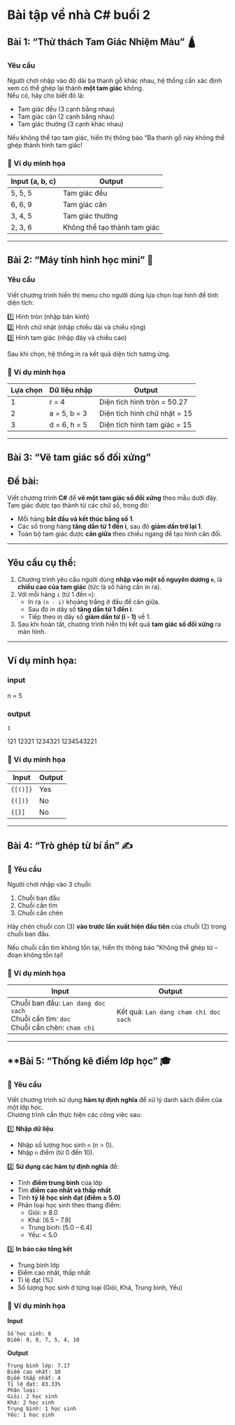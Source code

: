 # Bài tập về nhà C# buổi 2

## **Bài 1: “Thử thách Tam Giác Nhiệm Màu” 🛕**

### Yêu cầu
Người chơi nhập vào độ dài ba thanh gỗ khác nhau, hệ thống cần xác định xem có thể ghép lại thành **một tam giác** không.  
Nếu có, hãy cho biết đó là:
- Tam giác đều (3 cạnh bằng nhau)
- Tam giác cân (2 cạnh bằng nhau)
- Tam giác thường (3 cạnh khác nhau)

Nếu không thể tạo tam giác, hiển thị thông báo “Ba thanh gỗ này không thể ghép thành hình tam giác!

### 🧾 Ví dụ minh họa
| Input (a, b, c) | Output |
|------------------|--------|
| 5, 5, 5          | Tam giác đều |
| 6, 6, 9          | Tam giác cân |
| 3, 4, 5          | Tam giác thường |
| 2, 3, 6          | Không thể tạo thành tam giác |

---

## **Bài 2: “Máy tính hình học mini” 📐**

### Yêu cầu
Viết chương trình hiển thị menu cho người dùng lựa chọn loại hình để tính diện tích:

1️⃣ Hình tròn (nhập bán kính)  
2️⃣ Hình chữ nhật (nhập chiều dài và chiều rộng)  
3️⃣ Hình tam giác (nhập đáy và chiều cao)

Sau khi chọn, hệ thống in ra kết quả diện tích tương ứng.  

### 🧾 Ví dụ minh họa
| Lựa chọn | Dữ liệu nhập | Output |
|-----------|---------------|--------|
| 1 | r = 4 | Diện tích hình tròn = 50.27 |
| 2 | a = 5, b = 3 | Diện tích hình chữ nhật = 15 |
| 3 | d = 6, h = 5 | Diện tích hình tam giác = 15 |

---

## **Bài 3: “Vẽ tam giác số đối xứng”**

## **Đề bài:**

Viết chương trình **C#** để **vẽ một tam giác số đối xứng** theo mẫu dưới đây.  
Tam giác được tạo thành từ các chữ số, trong đó:

- Mỗi hàng **bắt đầu và kết thúc bằng số 1**.  
- Các số trong hàng **tăng dần từ 1 đến i**, sau đó **giảm dần trở lại 1**.  
- Toàn bộ tam giác được **căn giữa** theo chiều ngang để tạo hình cân đối.

---

## **Yêu cầu cụ thể:**

1. Chương trình yêu cầu người dùng **nhập vào một số nguyên dương `n`**, là **chiều cao của tam giác** (tức là số hàng cần in ra).  
2. Với mỗi hàng `i` (từ 1 đến `n`):
   - In ra `(n - i)` khoảng trắng ở đầu để căn giữa.  
   - Sau đó in dãy số **tăng dần từ 1 đến i**.  
   - Tiếp theo in dãy số **giảm dần từ (i - 1)** về 1.  
3. Sau khi hoàn tất, chương trình hiển thị kết quả **tam giác số đối xứng** ra màn hình.

---

## **Ví dụ minh họa:**
### input
n = 5
### output
    1
   121
  12321
 1234321
1234543221

### 🧾 Ví dụ minh họa
| Input | Output |
|--------|--------|
| `{[()]}` | Yes |
| `{(])}` | No |
| `{[}]` | No |

---

## **Bài 4: “Trò ghép từ bí ẩn” ✍️**

### 🧠 Yêu cầu
Người chơi nhập vào 3 chuỗi:
1. Chuỗi ban đầu  
2. Chuỗi cần tìm  
3. Chuỗi cần chèn  

Hãy chèn chuỗi con (3) **vào trước lần xuất hiện đầu tiên** của chuỗi (2) trong chuỗi ban đầu.

Nếu chuỗi cần tìm không tồn tại, hiển thị thông báo "Không thể ghép từ – đoạn không tồn tại!

### 🧾 Ví dụ minh họa
| Input | Output |
|--------|--------|
| Chuỗi ban đầu: `Lan dang doc sach`<br>Chuỗi cần tìm: `doc`<br>Chuỗi cần chèn: `cham chi` | Kết quả: `Lan dang cham chi doc sach` |

---

## **Bài 5: “Thống kê điểm lớp học” 🎓

### 🧠 Yêu cầu
Viết chương trình sử dụng **hàm tự định nghĩa** để xử lý danh sách điểm của một lớp học.  
Chương trình cần thực hiện các công việc sau:

1️⃣ **Nhập dữ liệu**
- Nhập số lượng học sinh `n` (n > 0).  
- Nhập `n` điểm (từ 0 đến 10).  

2️⃣ **Sử dụng các hàm tự định nghĩa** để:
- Tính **điểm trung bình** của lớp
- Tìm **điểm cao nhất và thấp nhất**
- Tính **tỷ lệ học sinh đạt (điểm ≥ 5.0)**
- Phân loại học sinh theo thang điểm:
  - Giỏi: ≥ 8.0  
  - Khá: [6.5 – 7.9]  
  - Trung bình: [5.0 – 6.4]  
  - Yếu: < 5.0  

3️⃣ **In báo cáo tổng kết**
- Trung bình lớp  
- Điểm cao nhất, thấp nhất  
- Tỉ lệ đạt (%)  
- Số lượng học sinh ở từng loại (Giỏi, Khá, Trung bình, Yếu)

### 🧾 Ví dụ minh họa
**Input**
```
Số học sinh: 6
Điểm: 9, 8, 7, 5, 4, 10
```
**Output**
```
Trung bình lớp: 7.17
Điểm cao nhất: 10
Điểm thấp nhất: 4
Tỉ lệ đạt: 83.33%
Phân loại:
Giỏi: 2 học sinh
Khá: 2 học sinh
Trung bình: 1 học sinh
Yếu: 1 học sinh
```